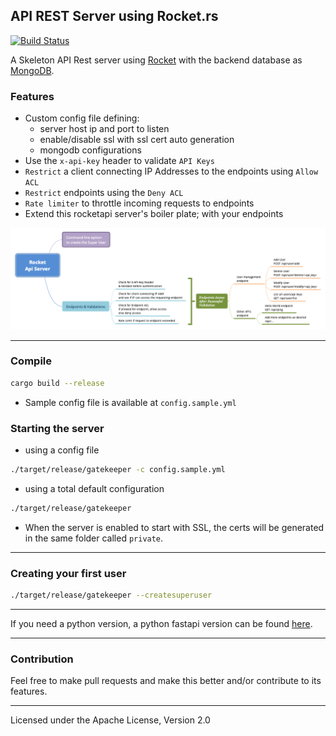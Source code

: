 API REST Server using Rocket.rs
--------------------------------
[![Build Status](https://travis-ci.com/marirs/rocketapi.svg?branch=master)](https://travis-ci.com/marirs/rocketapi)

A Skeleton API Rest server using [Rocket](https://rocket.rs/) with the backend database as [MongoDB](https://www.mongodb.com/).

### Features
- Custom config file defining:
  - server host ip and port to listen
  - enable/disable ssl with ssl cert auto generation
  - mongodb configurations
- Use the `x-api-key` header to validate `API Keys`
- `Restrict` a client connecting IP Addresses to the endpoints using `Allow ACL`
- `Restrict` endpoints using the `Deny ACL`
- `Rate limiter` to throttle incoming requests to endpoints
- Extend this rocketapi server's boiler plate; with your endpoints

![architecture](docs/rocketapi.png "Architecture")

---
### Compile

```bash
cargo build --release
```

- Sample config file is available at `config.sample.yml`

### Starting the server
- using a config file
```bash
./target/release/gatekeeper -c config.sample.yml
```
- using a total default configuration
```bash
./target/release/gatekeeper
```

- When the server is enabled to start with SSL, the certs will be generated in the same folder called `private`.
---
### Creating your first user
```bash
./target/release/gatekeeper --createsuperuser
```
---

If you need a python version, a python fastapi version can be found [here](https://github.com/marirs/fastapi-boilerplate).

---
### Contribution

Feel free to make pull requests and make this better and/or contribute to its features.

---
Licensed under the Apache License, Version 2.0
